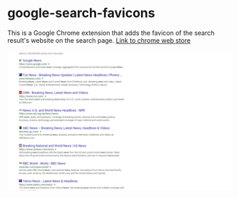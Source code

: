 # google-search-favicons
This is a Google Chrome extension that adds the favicon of the search result's website on the search page. [Link to chrome web store](https://chrome.google.com/webstore/detail/google-search-favicons/ehnmlbcepecoioeocjbdmmjggoanhpea?hl=en)

![Example screenshot](assets/screenshot1.png)
